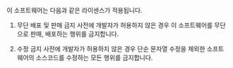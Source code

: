 이 소프트웨어는 다음과 같은 라이센스가 적용됩니다.

1. 무단 배포 및 판매 금지 사전에 개발자가 허용하지 않은 경우 이 소프트웨어를 무단으로 판매, 배포하는 행위를 금지합니다.

2. 수정 금지 사전에 개발자가 허용하지 않은 경우 단순 문자열 수정을 제외한 소프트웨어의 소스코드를 수정하는 모든 행위를 금지합니다.
